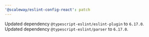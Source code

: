 ```yaml
---
'@scaleway/eslint-config-react': patch
---
```


Updated dependency `@typescript-eslint/eslint-plugin` to `6.17.0`.
Updated dependency `@typescript-eslint/parser` to `6.17.0`.
